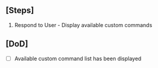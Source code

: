 ## [Steps]
  1. Respond to User
    - Display available custom commands

## [DoD]
  - [ ] Available custom command list has been displayed
